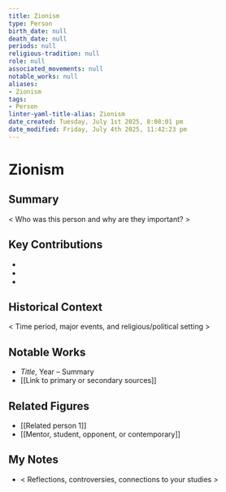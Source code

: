 ```yaml
---
title: Zionism
type: Person
birth_date: null
death_date: null
periods: null
religious-tradition: null
role: null
associated_movements: null
notable_works: null
aliases:
- Zionism
tags:
- Person
linter-yaml-title-alias: Zionism
date_created: Tuesday, July 1st 2025, 8:08:01 pm
date_modified: Friday, July 4th 2025, 11:42:23 pm
---
```


# Zionism

## Summary
< Who was this person and why are they important? >

## Key Contributions
- 
- 
- 

## Historical Context
< Time period, major events, and religious/political setting >

## Notable Works
- *Title*, Year – Summary
- [[Link to primary or secondary sources]]


## Related Figures
- [[Related person 1]]
- [[Mentor, student, opponent, or contemporary]]

## My Notes
- < Reflections, controversies, connections to your studies >
